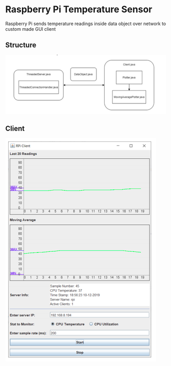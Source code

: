# Raspberry Pi Temperature Sensor
Raspberry Pi sends temperature readings inside data object over network to custom made GUI client

## Structure
![structure](https://github.com/eoinoreilly30/rpi-temp-sensor-with-gui/blob/master/images/structure.png)

## Client
![client](https://github.com/eoinoreilly30/rpi-temp-sensor-with-gui/blob/master/images/client.png)
